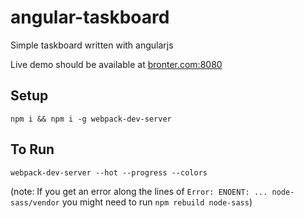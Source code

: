 # angular-taskboard
Simple taskboard written with angularjs

Live demo should be available at [bronter.com:8080](http://bronter.com:8080)

Setup
-----
`npm i && npm i -g webpack-dev-server`

To Run
------
`webpack-dev-server --hot --progress --colors`

(note: If you get an error along the lines of `Error: ENOENT: ... node-sass/vendor` you might need to run `npm rebuild node-sass`)
